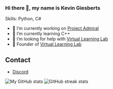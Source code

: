 ### Hi there 👋, my name is Kevin Giesberts

Skills: Python, C#

- 🔭 I’m currently working on [Project Admiral](https://github.com/KevinGiesberts/Project-Admirals)
- 🌱 I’m currently learning C++
- 🤔 I’m looking for help with [Virtual Learning Lab](https://github.com/KevinGiesberts/Virtual-Learning-Lab)
- 💼 Founder of [Virtual Learning Lab](https://github.com/Virtual-Learning-Lab)
## Contact
  - [Discord](https://discordapp.com/users/776703468358467594)

![My GitHub stats](https://github-readme-stats.vercel.app/api?username=KevinGiesberts)
![GitHub streak stats](https://github-readme-streak-stats.herokuapp.com/?user=KevinGiesberts)
